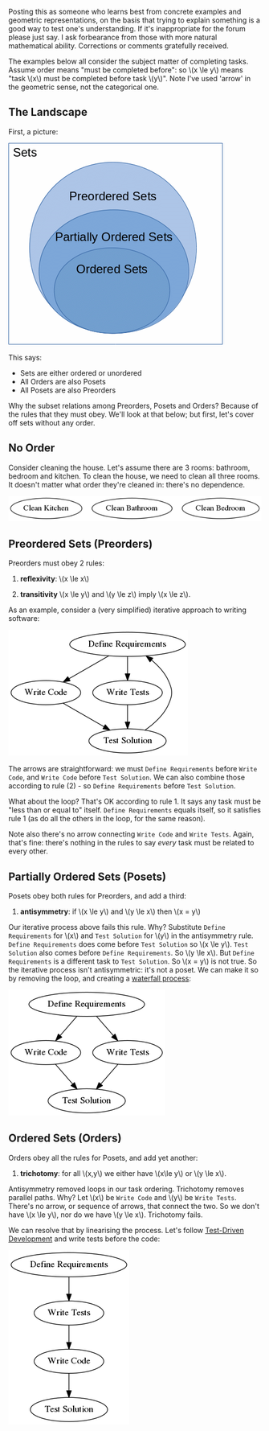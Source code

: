 Posting this as someone who learns best from concrete examples and geometric representations, on the basis that trying to explain something is a good way to test one's understanding.  If it's inappropriate for the forum please just say.  I ask forbearance from those with more natural mathematical ability.  Corrections or comments gratefully received.

The examples below all consider the subject matter of completing tasks.  Assume order means "must be completed before": so \\(x \le y\\) means "task \\(x\\) must be completed before task \\(y\\)".  Note I've used 'arrow' in the geometric sense, not the categorical one.

## The Landscape

First, a picture:

![order Venn Diagram](https://raw.githubusercontent.com/sfinnie/CategoryTheoryCourseNotes/master/posets/img/orderVennDiagram.gif)

This says:

 * Sets are either ordered or unordered
 * All Orders are also Posets
 * All Posets are also Preorders

Why the subset relations among Preorders, Posets and Orders?  Because of the rules that they must obey.  We'll look at that below; but first, let's cover off sets without any order.

## No Order

Consider cleaning the house.  Let's assume there are 3 rooms: bathroom, bedroom and kitchen.  To clean the house, we need to clean all three rooms.  It doesn't matter what order they're cleaned in: there's no dependence.

![unordered tasks](https://raw.githubusercontent.com/sfinnie/CategoryTheoryCourseNotes/master/posets/img/unordered.png)
 
## Preordered Sets (Preorders)

Preorders must obey 2 rules:

1. **reflexivity**: \\(x \le x\\)

2. **transitivity** \\(x \le y\\) and \\(y \le z\\) imply \\(x \le z\\).

As an example, consider a (very simplified) iterative approach to writing software:

![Preorder Example](https://raw.githubusercontent.com/sfinnie/CategoryTheoryCourseNotes/master/posets/img/preorder.png)

The arrows are straightforward: we must `Define Requirements` before `Write Code`, and `Write Code` before `Test Solution`. We can also combine those according to rule (2) - so `Define Requirements` before `Test Solution`.  

What about the loop?  That's OK according to rule 1.  It says any task must be "less than or equal to" itself.  `Define Requirements` equals itself, so it satisfies rule 1 (as do all the others in the loop, for the same reason).  

Note also there's no arrow connecting `Write Code` and `Write Tests`.  Again, that's fine: there's nothing in the rules to say *every* task must be related to every other.  

## Partially Ordered Sets (Posets)

Posets obey both rules for Preorders, and add a third:

1. **antisymmetry**: if \\(x \le y\\) and \\(y \le x\\) then \\(x = y\\)

Our iterative process above fails this rule.  Why?  Substitute `Define Requirements` for \\(x\\) and `Test Solution` for \\(y\\) in the antisymmetry rule.  `Define Requirements` does come before `Test Solution` so \\(x \le y\\).  `Test Solution` also comes before `Define Requirements`.  So \\(y \le x\\).  But `Define Requirements` is a different task to `Test Solution`.  So \\(x = y\\) is not true.  So the iterative process isn't antisymmetric: it's not a poset.  We can make it so by removing the loop, and creating a [waterfall process](https://en.wikipedia.org/wiki/Waterfall_model):

![Poset Example](https://raw.githubusercontent.com/sfinnie/CategoryTheoryCourseNotes/master/posets/img/poset.png)


## Ordered Sets (Orders)

Orders obey all the rules for Posets, and add yet another:

1. **trichotomy**: for all \\(x,y\\) we either have \\(x\le y\\) or \\(y \le x\\).

Antisymmetry removed loops in our task ordering.  Trichotomy removes parallel paths.  Why?  Let \\(x\\) be `Write Code` and \\(y\\) be `Write Tests`.  There's no arrow, or sequence of arrows, that connect the two.  So we don't have \\(x \le y\\), nor do we have \\(y \le x\\). Trichotomy fails.

We can resolve that by linearising the process.  Let's follow [Test-Driven Development](https://en.wikipedia.org/wiki/Test-driven_development) and write tests before the code:

![Order Example](https://raw.githubusercontent.com/sfinnie/CategoryTheoryCourseNotes/master/posets/img/sequence.png)




